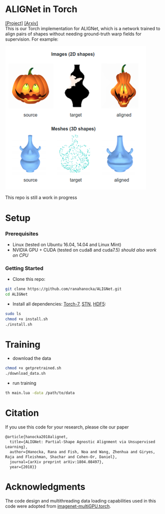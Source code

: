 # ALIGNet in Torch
[[Project]](https://ranahanocka.github.io/ALIGNet/)   [[Arxiv]](bit.ly/alignet) <br>
This is our Torch implementation for ALIGNet, which is a network trained to align pairs of shapes without needing ground-truth warp fields for supervision. For example:

<img src="docs/rep.png" width="450px"/> 

This repo is still a work in progress
# Setup
### Prerequisites
- Linux (tested on Ubuntu 16.04, 14.04 and Linux Mint)
- NVIDIA GPU + CUDA (tested on cuda8 and cuda7.5) *should also work on CPU*

### Getting Started
- Clone this repo:
```bash
git clone https://github.com/ranahanocka/ALIGNet.git
cd ALIGNet
```
- Install all dependencies: [Torch-7](http://torch.ch/docs/getting-started.html), [STN](https://github.com/qassemoquab/stnbhwd), [HDF5](https://github.com/deepmind/torch-hdf5):
```bash
sudo ls
chmod +x install.sh
./install.sh
```


# Training
- download the data
```bash
chmod +x getpretrained.sh
./download_data.sh
```
- run training
```bash
th main.lua -data /path/to/data
```


# Citation
If you use this code for your research, please cite our paper
```
@article{hanocka2018alignet,
  title={ALIGNet: Partial-Shape Agnostic Alignment via Unsupervised Learning},
  author={Hanocka, Rana and Fish, Noa and Wang, Zhenhua and Giryes, Raja and Fleishman, Shachar and Cohen-Or, Daniel},
  journal={arXiv preprint arXiv:1804.08497},
  year={2018}}

```

# Acknowledgments
The code design and multithreading data loading capabilities used in this code were adopted from [imagenet-multiGPU.torch](https://github.com/soumith/imagenet-multiGPU.torch).
